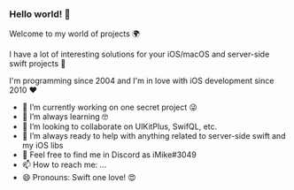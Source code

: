 ### Hello world! 👋

Welcome to my world of projects 🌍

I have a lot of interesting solutions for your iOS/macOS and server-side swift projects 🚀

I'm programming since 2004 and I'm in love with iOS development since 2010 ❤️

- 🔭 I’m currently working on one secret project 😜
- 🌱 I’m always learning 🤓
- 👯 I’m looking to collaborate on UIKitPlus, SwifQL, etc.
- 🍻 I’m always ready to help with anything related to server-side swift and my iOS libs
- 💬 Feel free to find me in Discord as iMike#3049
- 📫 How to reach me: ...
- 😄 Pronouns: Swift one love! 😍
